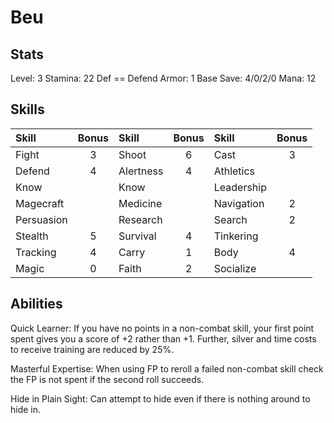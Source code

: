 # Beu

## Stats

Level: 3
Stamina: 22
Def == Defend
Armor: 1
Base Save:  4/0/2/0
Mana: 12

## Skills

| Skill      | Bonus | Skill     | Bonus | Skill      | Bonus |
| :--------- | :---: | :-------- | :---: | :--------- | :---: |
| Fight      |   3   | Shoot     |   6   | Cast       |   3   |
| Defend     |   4   | Alertness |   4   | Athletics  |       |
| Know       |       | Know      |       | Leadership |       |
| Magecraft  |       | Medicine  |       | Navigation |   2   |
| Persuasion |       | Research  |       | Search     |   2   |
| Stealth    |   5   | Survival  |   4   | Tinkering  |       |
| Tracking   |   4   | Carry     |   1   | Body       |   4   |
| Magic      |   0   | Faith     |   2   | Socialize  |       |

## Abilities

Quick Learner: If you have no points in a non-combat skill, your first point spent gives you a score of +2 rather than +1. Further, silver and time costs to receive training are reduced by 25%.

Masterful Expertise: When using FP to reroll a failed non-combat skill check the FP is not spent if the second roll succeeds.

Hide in Plain Sight: Can attempt to hide even if there is nothing around to hide in.

